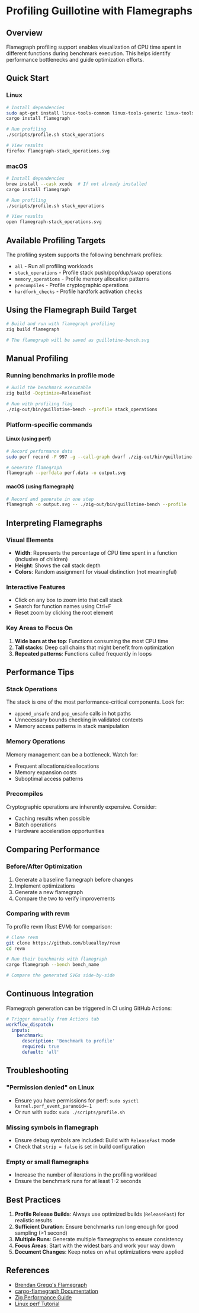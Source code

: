 # Profiling Guillotine with Flamegraphs

## Overview

Flamegraph profiling support enables visualization of CPU time spent in different functions during benchmark execution. This helps identify performance bottlenecks and guide optimization efforts.

## Quick Start

### Linux
```bash
# Install dependencies
sudo apt-get install linux-tools-common linux-tools-generic linux-tools-$(uname -r)
cargo install flamegraph

# Run profiling
./scripts/profile.sh stack_operations

# View results
firefox flamegraph-stack_operations.svg
```

### macOS
```bash
# Install dependencies
brew install --cask xcode  # If not already installed
cargo install flamegraph

# Run profiling
./scripts/profile.sh stack_operations

# View results
open flamegraph-stack_operations.svg
```

## Available Profiling Targets

The profiling system supports the following benchmark profiles:

- `all` - Run all profiling workloads
- `stack_operations` - Profile stack push/pop/dup/swap operations
- `memory_operations` - Profile memory allocation patterns
- `precompiles` - Profile cryptographic operations
- `hardfork_checks` - Profile hardfork activation checks

## Using the Flamegraph Build Target

```bash
# Build and run with flamegraph profiling
zig build flamegraph

# The flamegraph will be saved as guillotine-bench.svg
```

## Manual Profiling

### Running benchmarks in profile mode
```bash
# Build the benchmark executable
zig build -Doptimize=ReleaseFast

# Run with profiling flag
./zig-out/bin/guillotine-bench --profile stack_operations
```

### Platform-specific commands

#### Linux (using perf)
```bash
# Record performance data
sudo perf record -F 997 -g --call-graph dwarf ./zig-out/bin/guillotine-bench --profile

# Generate flamegraph
flamegraph --perfdata perf.data -o output.svg
```

#### macOS (using flamegraph)
```bash
# Record and generate in one step
flamegraph -o output.svg -- ./zig-out/bin/guillotine-bench --profile
```

## Interpreting Flamegraphs

### Visual Elements
- **Width**: Represents the percentage of CPU time spent in a function (inclusive of children)
- **Height**: Shows the call stack depth
- **Colors**: Random assignment for visual distinction (not meaningful)

### Interactive Features
- Click on any box to zoom into that call stack
- Search for function names using Ctrl+F
- Reset zoom by clicking the root element

### Key Areas to Focus On
1. **Wide bars at the top**: Functions consuming the most CPU time
2. **Tall stacks**: Deep call chains that might benefit from optimization
3. **Repeated patterns**: Functions called frequently in loops

## Performance Tips

### Stack Operations
The stack is one of the most performance-critical components. Look for:
- `append_unsafe` and `pop_unsafe` calls in hot paths
- Unnecessary bounds checking in validated contexts
- Memory access patterns in stack manipulation

### Memory Operations
Memory management can be a bottleneck. Watch for:
- Frequent allocations/deallocations
- Memory expansion costs
- Suboptimal access patterns

### Precompiles
Cryptographic operations are inherently expensive. Consider:
- Caching results when possible
- Batch operations
- Hardware acceleration opportunities

## Comparing Performance

### Before/After Optimization
1. Generate a baseline flamegraph before changes
2. Implement optimizations
3. Generate a new flamegraph
4. Compare the two to verify improvements

### Comparing with revm
To profile revm (Rust EVM) for comparison:
```bash
# Clone revm
git clone https://github.com/bluealloy/revm
cd revm

# Run their benchmarks with flamegraph
cargo flamegraph --bench bench_name

# Compare the generated SVGs side-by-side
```

## Continuous Integration

Flamegraph generation can be triggered in CI using GitHub Actions:
```yaml
# Trigger manually from Actions tab
workflow_dispatch:
  inputs:
    benchmark:
      description: 'Benchmark to profile'
      required: true
      default: 'all'
```

## Troubleshooting

### "Permission denied" on Linux
- Ensure you have permissions for perf: `sudo sysctl kernel.perf_event_paranoid=-1`
- Or run with sudo: `sudo ./scripts/profile.sh`

### Missing symbols in flamegraph
- Ensure debug symbols are included: Build with `ReleaseFast` mode
- Check that `strip = false` is set in build configuration

### Empty or small flamegraphs
- Increase the number of iterations in the profiling workload
- Ensure the benchmark runs for at least 1-2 seconds

## Best Practices

1. **Profile Release Builds**: Always use optimized builds (`ReleaseFast`) for realistic results
2. **Sufficient Duration**: Ensure benchmarks run long enough for good sampling (>1 second)
3. **Multiple Runs**: Generate multiple flamegraphs to ensure consistency
4. **Focus Areas**: Start with the widest bars and work your way down
5. **Document Changes**: Keep notes on what optimizations were applied

## References

- [Brendan Gregg's Flamegraph](http://www.brendangregg.com/flamegraphs.html)
- [cargo-flamegraph Documentation](https://github.com/flamegraph-rs/flamegraph)
- [Zig Performance Guide](https://ziglang.org/documentation/master/#Performance-and-Safety)
- [Linux perf Tutorial](https://perf.wiki.kernel.org/index.php/Tutorial)